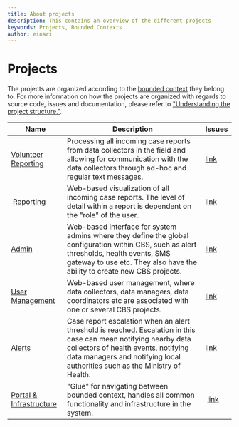 ```yaml
---
title: About projects
description: This contains an overview of the different projects
keywords: Projects, Bounded Contexts
author: einari
---
```

# Projects

The projects are organized according to the [bounded context](../Architecture/bounded_contexts.md) they belong to. For more information on how the projects are organized with regards to source code, issues and documentation, please refer to ["Understanding the project structure."](../Contribution/getting_started.md#understanding-the-project-structure).

| Name | Description | Issues |
| ---- | ----------- | ------ |
| [Volunteer Reporting](./Volunteer%20Reporting/index.md)  | Processing all incoming case reports from data collectors in the field and allowing for communication with the data collectors through ad-hoc and regular text messages. | [link](https://github.com/IFRCGo/cbs/projects/4?) |
| [Reporting](./Reporting/index.md) | Web-based visualization of all incoming case reports. The level of detail within a report is dependent on the "role" of the user. | [link](https://github.com/IFRCGo/cbs/projects/5?) |
| [Admin](./Admin/index.md) | Web-based interface for system admins where they define the global configuration within CBS, such as alert thresholds, health events, SMS gateway to use etc. They also have the ability to create new CBS projects. | [link](https://github.com/IFRCGo/cbs/projects/1?) |
| [User Management](./User%20Management/index.md) | Web-based user management, where data collectors, data managers, data coordinators etc are associated with one or several CBS projects. | [link](https://github.com/IFRCGo/cbs/projects/2?) |
| [Alerts](./Alerts/index.md) | Case report escalation when an alert threshold is reached. Escalation in this case can mean notifying nearby data collectors of health events, notifying data managers and notifying local authorities such as the Ministry of Health. | [link](https://github.com/IFRCGo/cbs/projects/6?) |
| [Portal & Infrastructure](./Portal/index.md) | "Glue" for navigating between bounded context, handles all common functionality and infrastructure in the system. | [link](https://github.com/IFRCGo/cbs/projects/3?) |